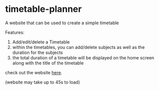 # timetable-planner

A website that can be used to create a simple timetable

Features:
1) Add/edit/delete a Timetable
2) within the timetables, you can add/delete subjects as well as the duration for the subjects
3) the total duration of a timetable will be displayed on the home screen along with the title of the timetable

check out the website [here](https://timetable-planner.onrender.com).

(website may take up to 45s to load)
